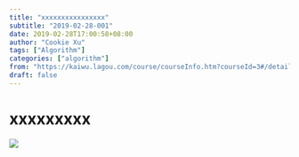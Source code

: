 ```yaml
---
title: "xxxxxxxxxxxxxxxx"
subtitle: "2019-02-28-001"
date: 2019-02-28T17:00:58+08:00
author: "Cookie Xu"
tags: ["Algorithm"]
categories: ["algorithm"]
from: "https://kaiwu.lagou.com/course/courseInfo.htm?courseId=3#/detail/pc?id=40"
draft: false
---
```


# xxxxxxxxx

![](xxxxxxxxxxx)
